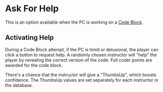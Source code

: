 # Ask For Help

This is an option available when the PC is working on a [Code Block](./CodeBlocks.md).

## Activating Help

During a Code Block attempt, if the PC is timid or delusional, the player can click a button to request help. A randomly chosen instructor will "help" the player by revealing the correct version of the code. Full coder points are awarded for the code block.

There's a chance that the instructor will give a "ThumbsUp", which boosts confidence. The ThumbsUp values are set separately for each instructor in the database.
